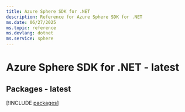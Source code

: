 ```yaml
---
title: Azure Sphere SDK for .NET
description: Reference for Azure Sphere SDK for .NET
ms.date: 06/27/2025
ms.topic: reference
ms.devlang: dotnet
ms.service: sphere
---
```

# Azure Sphere SDK for .NET - latest
## Packages - latest
[!INCLUDE [packages](sphere-index.md)]